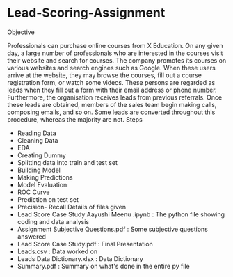 # Lead-Scoring-Assignment
Objective

Professionals can purchase online courses from X Education. On any given day, a large number of professionals who are interested in the courses visit their website and search for courses. The company promotes its courses on various websites and search engines such as Google. When these users arrive at the website, they may browse the courses, fill out a course registration form, or watch some videos. These persons are regarded as leads when they fill out a form with their email address or phone number. Furthermore, the organisation receives leads from previous referrals. Once these leads are obtained, members of the sales team begin making calls, composing emails, and so on. Some leads are converted throughout this procedure, whereas the majority are not. 
Steps 
- Reading Data
- Cleaning Data
- EDA
- Creating Dummy
- Splitting data into train and test set
- Building Model
- Making Predictions
- Model Evaluation
- ROC Curve
- Prediction on test set
- Precision- Recall
Details of files given
- Lead Score Case Study Aayushi Meenu .ipynb : The python file showing coding and data analysis
- Assignment Subjective Questions.pdf : Some subjective questions answered
- Lead Score Case Study.pdf : Final Presentation
- Leads.csv : Data worked on
- Leads Data Dictionary.xlsx : Data Dictionary
- Summary.pdf : Summary on what's done in the entire py file
